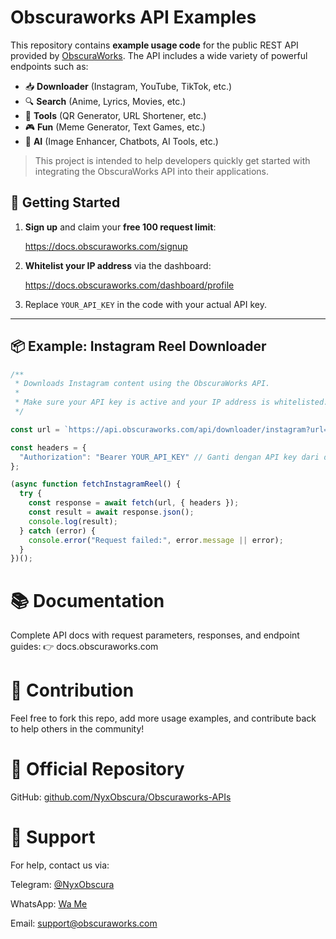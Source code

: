 # Obscuraworks API Examples

This repository contains **example usage code** for the public REST API provided by [ObscuraWorks](https://docs.obscuraworks.com). The API includes a wide variety of powerful endpoints such as:

- 📥  **Downloader** (Instagram, YouTube, TikTok, etc.)
- 🔍  **Search** (Anime, Lyrics, Movies, etc.)
- 🧰  **Tools** (QR Generator, URL Shortener, etc.)
- 🎮  **Fun** (Meme Generator, Text Games, etc.)
- 🤖  **AI** (Image Enhancer, Chatbots, AI Tools, etc.)

> This project is intended to help developers quickly get started with integrating the ObscuraWorks API into their applications.



## 🔧 Getting Started

1. **Sign up** and claim your **free 100 request limit**:

   https://docs.obscuraworks.com/signup

2. **Whitelist your IP address** via the dashboard:

   https://docs.obscuraworks.com/dashboard/profile

3. Replace `YOUR_API_KEY` in the code with your actual API key.

---

## 📦 Example: Instagram Reel Downloader

```js
/**
 * Downloads Instagram content using the ObscuraWorks API.
 *
 * Make sure your API key is active and your IP address is whitelisted.
 */

const url = `https://api.obscuraworks.com/api/downloader/instagram?url=https://www.instagram.com/reel/DKeOUllzvC1/?igsh=Y2MwOWI2NGFocXc3`;

const headers = {
  "Authorization": "Bearer YOUR_API_KEY" // Ganti dengan API key dari docs.obscuraworks.com
};

(async function fetchInstagramReel() {
  try {
    const response = await fetch(url, { headers });
    const result = await response.json();
    console.log(result);
  } catch (error) {
    console.error("Request failed:", error.message || error);
  }
})();

```


# 📚 Documentation
Complete API docs with request parameters, responses, and endpoint guides:
👉 docs.obscuraworks.com


# 🤝 Contribution
Feel free to fork this repo, add more usage examples, and contribute back to help others in the community!


# 🔗 Official Repository
GitHub: [github.com/NyxObscura/Obscuraworks-APIs](https://github.com/NyxObscura/Obscuraworks-APIs) 


# 💬 Support
For help, contact us via:

Telegram: [@NyxObscura](https://t.me/@nyxobscura)

WhatsApp: [Wa Me](https://wa.me/6285183343636)

Email: [support@obscuraworks.com](mailto:support@obscuraworks.com)

